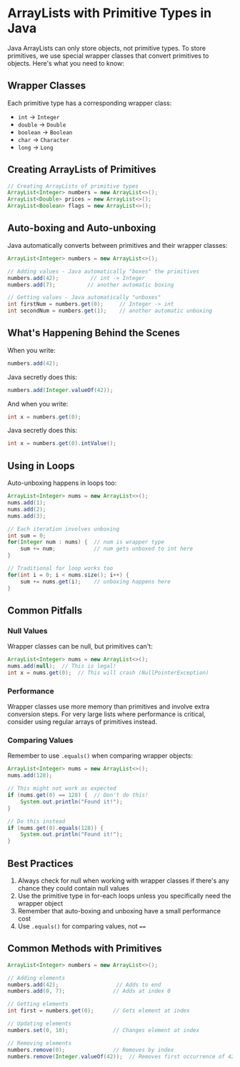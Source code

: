 # ArrayLists with Primitive Types in Java

Java ArrayLists can only store objects, not primitive types. To store primitives, we use special wrapper classes that convert primitives to objects. Here's what you need to know:

## Wrapper Classes

Each primitive type has a corresponding wrapper class:
- `int` → `Integer`
- `double` → `Double`
- `boolean` → `Boolean`
- `char` → `Character`
- `long` → `Long`

## Creating ArrayLists of Primitives

```java
// Creating ArrayLists of primitive types
ArrayList<Integer> numbers = new ArrayList<>();
ArrayList<Double> prices = new ArrayList<>();
ArrayList<Boolean> flags = new ArrayList<>();
```

## Auto-boxing and Auto-unboxing

Java automatically converts between primitives and their wrapper classes:

```java
ArrayList<Integer> numbers = new ArrayList<>();

// Adding values - Java automatically "boxes" the primitives
numbers.add(42);          // int -> Integer
numbers.add(7);          // another automatic boxing

// Getting values - Java automatically "unboxes"
int firstNum = numbers.get(0);     // Integer -> int
int secondNum = numbers.get(1);    // another automatic unboxing
```

## What's Happening Behind the Scenes

When you write:
```java
numbers.add(42);
```

Java secretly does this:
```java
numbers.add(Integer.valueOf(42));
```

And when you write:
```java
int x = numbers.get(0);
```

Java secretly does this:
```java
int x = numbers.get(0).intValue();
```

## Using in Loops

Auto-unboxing happens in loops too:

```java
ArrayList<Integer> nums = new ArrayList<>();
nums.add(1);
nums.add(2);
nums.add(3);

// Each iteration involves unboxing
int sum = 0;
for(Integer num : nums) {  // num is wrapper type
    sum += num;            // num gets unboxed to int here
}

// Traditional for loop works too
for(int i = 0; i < nums.size(); i++) {
    sum += nums.get(i);    // unboxing happens here
}
```

## Common Pitfalls

### Null Values
Wrapper classes can be null, but primitives can't:

```java
ArrayList<Integer> nums = new ArrayList<>();
nums.add(null);  // This is legal!
int x = nums.get(0);  // This will crash (NullPointerException)
```

### Performance
Wrapper classes use more memory than primitives and involve extra conversion steps. For very large lists where performance is critical, consider using regular arrays of primitives instead.

### Comparing Values
Remember to use `.equals()` when comparing wrapper objects:

```java
ArrayList<Integer> nums = new ArrayList<>();
nums.add(128);

// This might not work as expected
if (nums.get(0) == 128) {  // Don't do this!
    System.out.println("Found it!");
}

// Do this instead
if (nums.get(0).equals(128)) {
    System.out.println("Found it!");
}
```

## Best Practices

1. Always check for null when working with wrapper classes if there's any chance they could contain null values
2. Use the primitive type in for-each loops unless you specifically need the wrapper object
3. Remember that auto-boxing and unboxing have a small performance cost
4. Use `.equals()` for comparing values, not `==`

## Common Methods with Primitives

```java
ArrayList<Integer> numbers = new ArrayList<>();

// Adding elements
numbers.add(42);                  // Adds to end
numbers.add(0, 7);               // Adds at index 0

// Getting elements
int first = numbers.get(0);      // Gets element at index

// Updating elements
numbers.set(0, 10);              // Changes element at index

// Removing elements
numbers.remove(0);               // Removes by index
numbers.remove(Integer.valueOf(42));  // Removes first occurrence of 42
```
